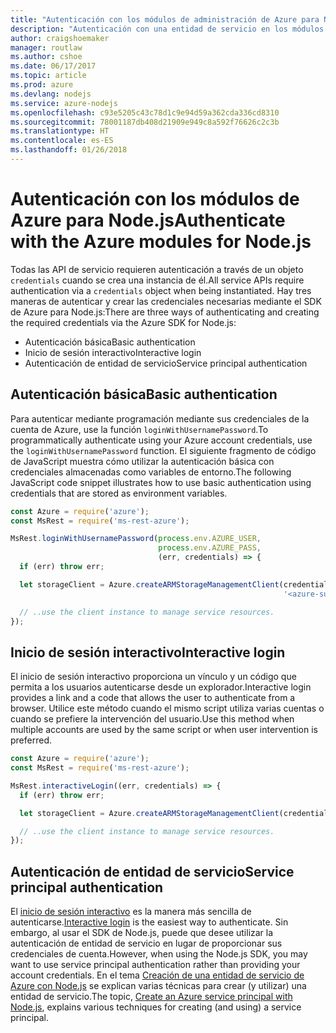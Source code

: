 ```yaml
---
title: "Autenticación con los módulos de administración de Azure para Node.js"
description: "Autenticación con una entidad de servicio en los módulos de administración de Azure para Node.js"
author: craigshoemaker
manager: routlaw
ms.author: cshoe
ms.date: 06/17/2017
ms.topic: article
ms.prod: azure
ms.devlang: nodejs
ms.service: azure-nodejs
ms.openlocfilehash: c93e5205c43c78d1c9e94d59a362cda336cd8310
ms.sourcegitcommit: 78001187db408d21909e949c8a592f76626c2c3b
ms.translationtype: HT
ms.contentlocale: es-ES
ms.lasthandoff: 01/26/2018
---
```

# <a name="authenticate-with-the-azure-modules-for-nodejs"></a><span data-ttu-id="14175-103">Autenticación con los módulos de Azure para Node.js</span><span class="sxs-lookup"><span data-stu-id="14175-103">Authenticate with the Azure modules for Node.js</span></span> 

<span data-ttu-id="14175-104">Todas las API de servicio requieren autenticación a través de un objeto `credentials` cuando se crea una instancia de él.</span><span class="sxs-lookup"><span data-stu-id="14175-104">All service APIs require authentication via a `credentials` object when being instantiated.</span></span> <span data-ttu-id="14175-105">Hay tres maneras de autenticar y crear las credenciales necesarias mediante el SDK de Azure para Node.js:</span><span class="sxs-lookup"><span data-stu-id="14175-105">There are three ways of authenticating and creating the required credentials via the Azure SDK for Node.js:</span></span> 

- <span data-ttu-id="14175-106">Autenticación básica</span><span class="sxs-lookup"><span data-stu-id="14175-106">Basic authentication</span></span>
- <span data-ttu-id="14175-107">Inicio de sesión interactivo</span><span class="sxs-lookup"><span data-stu-id="14175-107">Interactive login</span></span>
- <span data-ttu-id="14175-108">Autenticación de entidad de servicio</span><span class="sxs-lookup"><span data-stu-id="14175-108">Service principal authentication</span></span>

## <a name="basic-authentication"></a><span data-ttu-id="14175-109">Autenticación básica</span><span class="sxs-lookup"><span data-stu-id="14175-109">Basic authentication</span></span>

<span data-ttu-id="14175-110">Para autenticar mediante programación mediante sus credenciales de la cuenta de Azure, use la función `loginWithUsernamePassword`.</span><span class="sxs-lookup"><span data-stu-id="14175-110">To programmatically authenticate using your Azure account credentials, use the `loginWithUsernamePassword` function.</span></span> <span data-ttu-id="14175-111">El siguiente fragmento de código de JavaScript muestra cómo utilizar la autenticación básica con credenciales almacenadas como variables de entorno.</span><span class="sxs-lookup"><span data-stu-id="14175-111">The following JavaScript code snippet illustrates how to use basic authentication using credentials that are stored as environment variables.</span></span> 

```javascript
const Azure = require('azure');
const MsRest = require('ms-rest-azure');

MsRest.loginWithUsernamePassword(process.env.AZURE_USER, 
                                 process.env.AZURE_PASS, 
                                 (err, credentials) => {
  if (err) throw err;

  let storageClient = Azure.createARMStorageManagementClient(credentials, 
                                                             '<azure-subscription-id>');

  // ..use the client instance to manage service resources.
});
```

## <a name="interactive-login"></a><span data-ttu-id="14175-112">Inicio de sesión interactivo</span><span class="sxs-lookup"><span data-stu-id="14175-112">Interactive login</span></span>

<span data-ttu-id="14175-113">El inicio de sesión interactivo proporciona un vínculo y un código que permita a los usuarios autenticarse desde un explorador.</span><span class="sxs-lookup"><span data-stu-id="14175-113">Interactive login provides a link and a code that allows the user to authenticate from a browser.</span></span> <span data-ttu-id="14175-114">Utilice este método cuando el mismo script utiliza varias cuentas o cuando se prefiere la intervención del usuario.</span><span class="sxs-lookup"><span data-stu-id="14175-114">Use this method when multiple accounts are used by the same script or when user intervention is preferred.</span></span>

```javascript
const Azure = require('azure');
const MsRest = require('ms-rest-azure');

MsRest.interactiveLogin((err, credentials) => {
  if (err) throw err;

  let storageClient = Azure.createARMStorageManagementClient(credentials, '<azure-subscription-id>');

  // ..use the client instance to manage service resources.
});
```

## <a name="service-principal-authentication"></a><span data-ttu-id="14175-115">Autenticación de entidad de servicio</span><span class="sxs-lookup"><span data-stu-id="14175-115">Service principal authentication</span></span>

<span data-ttu-id="14175-116">El [inicio de sesión interactivo](#interactive-login) es la manera más sencilla de autenticarse.</span><span class="sxs-lookup"><span data-stu-id="14175-116">[Interactive login](#interactive-login) is the easiest way to authenticate.</span></span> <span data-ttu-id="14175-117">Sin embargo, al usar el SDK de Node.js, puede que desee utilizar la autenticación de entidad de servicio en lugar de proporcionar sus credenciales de cuenta.</span><span class="sxs-lookup"><span data-stu-id="14175-117">However, when using the Node.js SDK, you may want to use service principal authentication rather than providing your account credentials.</span></span> <span data-ttu-id="14175-118">En el tema [Creación de una entidad de servicio de Azure con Node.js](./node-sdk-azure-authenticate-principal.md) se explican varias técnicas para crear (y utilizar) una entidad de servicio.</span><span class="sxs-lookup"><span data-stu-id="14175-118">The topic, [Create an Azure service principal with Node.js](./node-sdk-azure-authenticate-principal.md), explains various techniques for creating (and using) a service principal.</span></span> 